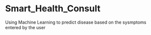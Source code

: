 # Smart_Health_Consult
 Using Machine Learning to predict disease based on the sysmptoms entered by the user
